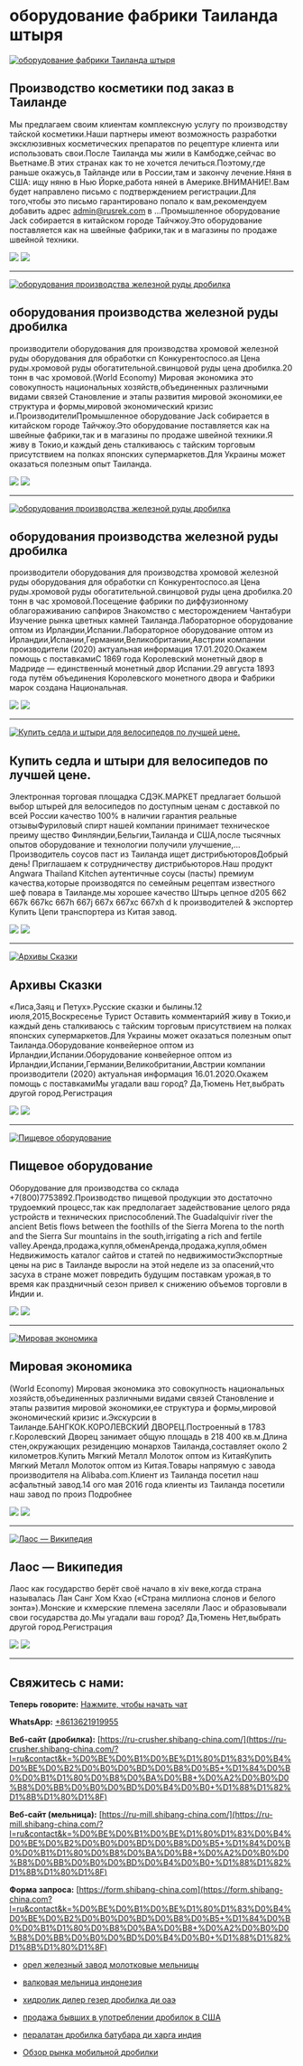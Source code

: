 # оборудование фабрики Таиланда штыря

<a href="https://swt.shibang-china.com/?l=ru&img&k=%D0%BE%D0%B1%D0%BE%D1%80%D1%83%D0%B4%D0%BE%D0%B2%D0%B0%D0%BD%D0%B8%D0%B5+%D1%84%D0%B0%D0%B1%D1%80%D0%B8%D0%BA%D0%B8+%D0%A2%D0%B0%D0%B8%D0%BB%D0%B0%D0%BD%D0%B4%D0%B0+%D1%88%D1%82%D1%8B%D1%80%D1%8F" target="_blank">![оборудование фабрики Таиланда штыря](http://static.shibang-china.com/all-800x300/1423.jpg)</a>

## Производство косметики под заказ в Таиланде
Мы предлагаем своим клиентам комплексную услугу по производству тайской косметики.Наши партнеры имеют возможность разработки эксклюзивных косметических препаратов по рецептуре клиента или использовать свои.После Таиланда мы жили в Камбодже,сейчас во Вьетнаме.В этих странах как то не хочется лечиться.Поэтому,где раньше окажусь,в Тайланде или в России,там и закончу лечение.Няня в США: ищу няню в Нью Йорке,работа няней в Америке.ВНИМАНИЕ!.Вам будет направлено письмо с подтверждением регистрации.Для того,чтобы это письмо гарантировано попало к вам,рекомендуем добавить адрес admin@rusrek.com в …Промышленное оборудование Jack собирается в китайском городе Тайчжоу.Это оборудование поставляется как на швейные фабрики,так и в магазины по продаже швейной техники.


<a href="https://whatsapp.shibangsoft.com/WhatsApp.php" target="_blank" title="WhatsApp">![](http://static.shibang-china.com/icon/whatsapp.png)</a> <a href="https://swt.shibang-china.com/?l=ru&icon&k=%D0%BE%D0%B1%D0%BE%D1%80%D1%83%D0%B4%D0%BE%D0%B2%D0%B0%D0%BD%D0%B8%D0%B5+%D1%84%D0%B0%D0%B1%D1%80%D0%B8%D0%BA%D0%B8+%D0%A2%D0%B0%D0%B8%D0%BB%D0%B0%D0%BD%D0%B4%D0%B0+%D1%88%D1%82%D1%8B%D1%80%D1%8F" target="_blank">![](http://static.shibang-china.com/icon/chat-ru.png)</a>

---

<a href="https://swt.shibang-china.com/?l=ru&img&k=%D0%BE%D0%B1%D0%BE%D1%80%D1%83%D0%B4%D0%BE%D0%B2%D0%B0%D0%BD%D0%B8%D0%B5+%D1%84%D0%B0%D0%B1%D1%80%D0%B8%D0%BA%D0%B8+%D0%A2%D0%B0%D0%B8%D0%BB%D0%B0%D0%BD%D0%B4%D0%B0+%D1%88%D1%82%D1%8B%D1%80%D1%8F" target="_blank">![оборудования производства железной руды дробилка](http://static.shibang-china.com/all-800x300/300.jpg)</a>

## оборудования производства железной руды дробилка
производители оборудования для производства хромовой железной руды оборудования для обработки сп Конкурентоспосо.ая Цена руды.хромовой руды обогатительной.свинцовой руды цена дробилка.20 тонн в час хромовой.(World Economy) Мировая экономика это совокупность национальных хозяйств,объединенных различными видами связей Становление и этапы развития мировой экономики,ее структура и формы,мировой экономический кризис и.ПроизводителиПромышленное оборудование Jack собирается в китайском городе Тайчжоу.Это оборудование поставляется как на швейные фабрики,так и в магазины по продаже швейной техники.Я живу в Токио,и каждый день сталкиваюсь с тайским торговым присутствием на полках японских супермаркетов.Для Украины может оказаться полезным опыт Таиланда.


<a href="https://whatsapp.shibangsoft.com/WhatsApp.php" target="_blank" title="WhatsApp">![](http://static.shibang-china.com/icon/whatsapp.png)</a> <a href="https://swt.shibang-china.com/?l=ru&icon&k=%D0%BE%D0%B1%D0%BE%D1%80%D1%83%D0%B4%D0%BE%D0%B2%D0%B0%D0%BD%D0%B8%D0%B5+%D1%84%D0%B0%D0%B1%D1%80%D0%B8%D0%BA%D0%B8+%D0%A2%D0%B0%D0%B8%D0%BB%D0%B0%D0%BD%D0%B4%D0%B0+%D1%88%D1%82%D1%8B%D1%80%D1%8F" target="_blank">![](http://static.shibang-china.com/icon/chat-ru.png)</a>

---

<a href="https://swt.shibang-china.com/?l=ru&img&k=%D0%BE%D0%B1%D0%BE%D1%80%D1%83%D0%B4%D0%BE%D0%B2%D0%B0%D0%BD%D0%B8%D0%B5+%D1%84%D0%B0%D0%B1%D1%80%D0%B8%D0%BA%D0%B8+%D0%A2%D0%B0%D0%B8%D0%BB%D0%B0%D0%BD%D0%B4%D0%B0+%D1%88%D1%82%D1%8B%D1%80%D1%8F" target="_blank">![оборудования производства железной руды дробилка](http://static.shibang-china.com/all-800x300/741.jpg)</a>

## оборудования производства железной руды дробилка
производители оборудования для производства хромовой железной руды оборудования для обработки сп Конкурентоспосо.ая Цена руды.хромовой руды обогатительной.свинцовой руды цена дробилка.20 тонн в час хромовой.Посещение фабрики по диффузионному облагораживанию сапфиров Знакомство с месторождением Чантабури Изучение рынка цветных камней Таиланда.Лабораторное оборудование оптом из Ирландии,Испании.Лабораторное оборудование оптом из Ирландии,Испании,Германии,Великобритании,Австрии компании производители (2020) актуальная информация 17.01.2020.Окажем помощь с поставкамиС 1869 года Королевский монетный двор в Мадриде — единственный монетный двор Испании.29 августа 1893 года путём объединения Королевского монетного двора и Фабрики марок создана Национальная.


<a href="https://whatsapp.shibangsoft.com/WhatsApp.php" target="_blank" title="WhatsApp">![](http://static.shibang-china.com/icon/whatsapp.png)</a> <a href="https://swt.shibang-china.com/?l=ru&icon&k=%D0%BE%D0%B1%D0%BE%D1%80%D1%83%D0%B4%D0%BE%D0%B2%D0%B0%D0%BD%D0%B8%D0%B5+%D1%84%D0%B0%D0%B1%D1%80%D0%B8%D0%BA%D0%B8+%D0%A2%D0%B0%D0%B8%D0%BB%D0%B0%D0%BD%D0%B4%D0%B0+%D1%88%D1%82%D1%8B%D1%80%D1%8F" target="_blank">![](http://static.shibang-china.com/icon/chat-ru.png)</a>

---

<a href="https://swt.shibang-china.com/?l=ru&img&k=%D0%BE%D0%B1%D0%BE%D1%80%D1%83%D0%B4%D0%BE%D0%B2%D0%B0%D0%BD%D0%B8%D0%B5+%D1%84%D0%B0%D0%B1%D1%80%D0%B8%D0%BA%D0%B8+%D0%A2%D0%B0%D0%B8%D0%BB%D0%B0%D0%BD%D0%B4%D0%B0+%D1%88%D1%82%D1%8B%D1%80%D1%8F" target="_blank">![Купить седла и штыри для велосипедов по лучшей цене.](http://static.shibang-china.com/all-800x300/1381.jpg)</a>

## Купить седла и штыри для велосипедов по лучшей цене.
Электронная торговая площадка СДЭК.МАРКЕТ предлагает большой выбор штырей для велосипедов по доступным ценам с доставкой по всей России качество 100% в наличии гарантия реальные отзывыФуриловый спирт нашей компании принимает техническое преиму щество Финляндии,Бельгии,Таиланда и США,после тысячных опытов оборудование и технологии получили улучшение,…Производитель соусов паст из Таиланда ищет дистрибьюторовДобрый день! Приглашаем к сотрудничеству дистрибьюторов.Наш продукт Angwara Thailand Kitchen аутентичные соусы (пасты) премиум качества,которые производятся по семейным рецептам известного шеф повара в Таиланде.мы хорошее качество Штырь цепное d205 662 667k 667kc 667h 667j 667x 667xc 667xh d k производителей &amp; экспортер Купить Цепи транспортера из Китая завод.


<a href="https://whatsapp.shibangsoft.com/WhatsApp.php" target="_blank" title="WhatsApp">![](http://static.shibang-china.com/icon/whatsapp.png)</a> <a href="https://swt.shibang-china.com/?l=ru&icon&k=%D0%BE%D0%B1%D0%BE%D1%80%D1%83%D0%B4%D0%BE%D0%B2%D0%B0%D0%BD%D0%B8%D0%B5+%D1%84%D0%B0%D0%B1%D1%80%D0%B8%D0%BA%D0%B8+%D0%A2%D0%B0%D0%B8%D0%BB%D0%B0%D0%BD%D0%B4%D0%B0+%D1%88%D1%82%D1%8B%D1%80%D1%8F" target="_blank">![](http://static.shibang-china.com/icon/chat-ru.png)</a>

---

<a href="https://swt.shibang-china.com/?l=ru&img&k=%D0%BE%D0%B1%D0%BE%D1%80%D1%83%D0%B4%D0%BE%D0%B2%D0%B0%D0%BD%D0%B8%D0%B5+%D1%84%D0%B0%D0%B1%D1%80%D0%B8%D0%BA%D0%B8+%D0%A2%D0%B0%D0%B8%D0%BB%D0%B0%D0%BD%D0%B4%D0%B0+%D1%88%D1%82%D1%8B%D1%80%D1%8F" target="_blank">![Архивы Сказки](http://static.shibang-china.com/all-800x300/632.jpg)</a>

## Архивы Сказки
&#171;Лиса,Заяц и Петух&#187;.Русские сказки и былины.12 июля,2015,Воскресенье Турист Оставить комментарийЯ живу в Токио,и каждый день сталкиваюсь с тайским торговым присутствием на полках японских супермаркетов.Для Украины может оказаться полезным опыт Таиланда.Оборудование конвейерное оптом из Ирландии,Испании.Оборудование конвейерное оптом из Ирландии,Испании,Германии,Великобритании,Австрии компании производители (2020) актуальная информация 16.01.2020.Окажем помощь с поставкамиМы угадали ваш город? Да,Тюмень Нет,выбрать другой город.Регистрация


<a href="https://whatsapp.shibangsoft.com/WhatsApp.php" target="_blank" title="WhatsApp">![](http://static.shibang-china.com/icon/whatsapp.png)</a> <a href="https://swt.shibang-china.com/?l=ru&icon&k=%D0%BE%D0%B1%D0%BE%D1%80%D1%83%D0%B4%D0%BE%D0%B2%D0%B0%D0%BD%D0%B8%D0%B5+%D1%84%D0%B0%D0%B1%D1%80%D0%B8%D0%BA%D0%B8+%D0%A2%D0%B0%D0%B8%D0%BB%D0%B0%D0%BD%D0%B4%D0%B0+%D1%88%D1%82%D1%8B%D1%80%D1%8F" target="_blank">![](http://static.shibang-china.com/icon/chat-ru.png)</a>

---

<a href="https://swt.shibang-china.com/?l=ru&img&k=%D0%BE%D0%B1%D0%BE%D1%80%D1%83%D0%B4%D0%BE%D0%B2%D0%B0%D0%BD%D0%B8%D0%B5+%D1%84%D0%B0%D0%B1%D1%80%D0%B8%D0%BA%D0%B8+%D0%A2%D0%B0%D0%B8%D0%BB%D0%B0%D0%BD%D0%B4%D0%B0+%D1%88%D1%82%D1%8B%D1%80%D1%8F" target="_blank">![Пищевое оборудование](http://static.shibang-china.com/all-800x300/1281.jpg)</a>

## Пищевое оборудование
Оборудование для производства со склада +7(800)7753892.Производство пищевой продукции это достаточно трудоемкий процесс,так как предполагает задействование целого ряда устройств и технических приспособлений.The Guadalquivir river the ancient Betis flows between the foothills of the Sierra Morena to the north and the Sierra Sur mountains in the south,irrigating a rich and fertile valley.Аренда,продажа,купля,обменАренда,продажа,купля,обмен Недвижимость каталог сайтов и статей по недвижимостиЭкспортные цены на рис в Таиланде выросли на этой неделе из за опасений,что засуха в стране может повредить будущим поставкам урожая,в то время как праздничный сезон привел к снижению объемов торговли в Индии и.


<a href="https://whatsapp.shibangsoft.com/WhatsApp.php" target="_blank" title="WhatsApp">![](http://static.shibang-china.com/icon/whatsapp.png)</a> <a href="https://swt.shibang-china.com/?l=ru&icon&k=%D0%BE%D0%B1%D0%BE%D1%80%D1%83%D0%B4%D0%BE%D0%B2%D0%B0%D0%BD%D0%B8%D0%B5+%D1%84%D0%B0%D0%B1%D1%80%D0%B8%D0%BA%D0%B8+%D0%A2%D0%B0%D0%B8%D0%BB%D0%B0%D0%BD%D0%B4%D0%B0+%D1%88%D1%82%D1%8B%D1%80%D1%8F" target="_blank">![](http://static.shibang-china.com/icon/chat-ru.png)</a>

---

<a href="https://swt.shibang-china.com/?l=ru&img&k=%D0%BE%D0%B1%D0%BE%D1%80%D1%83%D0%B4%D0%BE%D0%B2%D0%B0%D0%BD%D0%B8%D0%B5+%D1%84%D0%B0%D0%B1%D1%80%D0%B8%D0%BA%D0%B8+%D0%A2%D0%B0%D0%B8%D0%BB%D0%B0%D0%BD%D0%B4%D0%B0+%D1%88%D1%82%D1%8B%D1%80%D1%8F" target="_blank">![Мировая экономика](http://static.shibang-china.com/all-800x300/46.jpg)</a>

## Мировая экономика
(World Economy) Мировая экономика это совокупность национальных хозяйств,объединенных различными видами связей Становление и этапы развития мировой экономики,ее структура и формы,мировой экономический кризис и.Экскурсии в Таиланде.БАНГКОК.КОРОЛЕВСКИЙ ДВОРЕЦ.Построенный в 1783 г.Королевский Дворец занимает общую площадь в 218 400 кв.м.Длина стен,окружающих резиденцию монархов Таиланда,составляет около 2 километров.Купить Мягкий Металл Молоток оптом из КитаяКупить Мягкий Металл Молоток оптом из Китая.Товары напрямую с завода производителя на Alibaba.com.Клиент из Таиланда посетил наш асфальтный завод.14 ого мая 2016 года клиенты из Таиланда посетили наш завод по произ Подробнее


<a href="https://whatsapp.shibangsoft.com/WhatsApp.php" target="_blank" title="WhatsApp">![](http://static.shibang-china.com/icon/whatsapp.png)</a> <a href="https://swt.shibang-china.com/?l=ru&icon&k=%D0%BE%D0%B1%D0%BE%D1%80%D1%83%D0%B4%D0%BE%D0%B2%D0%B0%D0%BD%D0%B8%D0%B5+%D1%84%D0%B0%D0%B1%D1%80%D0%B8%D0%BA%D0%B8+%D0%A2%D0%B0%D0%B8%D0%BB%D0%B0%D0%BD%D0%B4%D0%B0+%D1%88%D1%82%D1%8B%D1%80%D1%8F" target="_blank">![](http://static.shibang-china.com/icon/chat-ru.png)</a>

---

<a href="https://swt.shibang-china.com/?l=ru&img&k=%D0%BE%D0%B1%D0%BE%D1%80%D1%83%D0%B4%D0%BE%D0%B2%D0%B0%D0%BD%D0%B8%D0%B5+%D1%84%D0%B0%D0%B1%D1%80%D0%B8%D0%BA%D0%B8+%D0%A2%D0%B0%D0%B8%D0%BB%D0%B0%D0%BD%D0%B4%D0%B0+%D1%88%D1%82%D1%8B%D1%80%D1%8F" target="_blank">![Лаос — Википедия](http://static.shibang-china.com/all-800x300/1006.jpg)</a>

## Лаос — Википедия
Лаос как государство берёт своё начало в xiv веке,когда страна называлась Лан Санг Хом Кхао (&#171;Страна миллиона слонов и белого зонта&#187;).Монские и кхмерские племена заселяли Лаос и образовывали свои государства до.Мы угадали ваш город? Да,Тюмень Нет,выбрать другой город.Регистрация

<a href="https://whatsapp.shibangsoft.com/WhatsApp.php" target="_blank" title="WhatsApp">![](http://static.shibang-china.com/icon/whatsapp.png)</a> <a href="https://swt.shibang-china.com/?l=ru&icon&k=%D0%BE%D0%B1%D0%BE%D1%80%D1%83%D0%B4%D0%BE%D0%B2%D0%B0%D0%BD%D0%B8%D0%B5+%D1%84%D0%B0%D0%B1%D1%80%D0%B8%D0%BA%D0%B8+%D0%A2%D0%B0%D0%B8%D0%BB%D0%B0%D0%BD%D0%B4%D0%B0+%D1%88%D1%82%D1%8B%D1%80%D1%8F" target="_blank">![](http://static.shibang-china.com/icon/chat-ru.png)</a>

---
## Свяжитесь с нами:

**Теперь говорите:** [Нажмите, чтобы начать чат](https://swt.shibang-china.com?l=ru&contact&k=%D0%BE%D0%B1%D0%BE%D1%80%D1%83%D0%B4%D0%BE%D0%B2%D0%B0%D0%BD%D0%B8%D0%B5+%D1%84%D0%B0%D0%B1%D1%80%D0%B8%D0%BA%D0%B8+%D0%A2%D0%B0%D0%B8%D0%BB%D0%B0%D0%BD%D0%B4%D0%B0+%D1%88%D1%82%D1%8B%D1%80%D1%8F)

**WhatsApp:**  [+8613621919955](https://whatsapp.shibangsoft.com/WhatsApp.php)

**Веб-сайт (дробилка):** [https://ru-crusher.shibang-china.com/](https://ru-crusher.shibang-china.com/?l=ru&contact&k=%D0%BE%D0%B1%D0%BE%D1%80%D1%83%D0%B4%D0%BE%D0%B2%D0%B0%D0%BD%D0%B8%D0%B5+%D1%84%D0%B0%D0%B1%D1%80%D0%B8%D0%BA%D0%B8+%D0%A2%D0%B0%D0%B8%D0%BB%D0%B0%D0%BD%D0%B4%D0%B0+%D1%88%D1%82%D1%8B%D1%80%D1%8F)

**Веб-сайт (мельница):** [https://ru-mill.shibang-china.com/](https://ru-mill.shibang-china.com/?l=ru&contact&k=%D0%BE%D0%B1%D0%BE%D1%80%D1%83%D0%B4%D0%BE%D0%B2%D0%B0%D0%BD%D0%B8%D0%B5+%D1%84%D0%B0%D0%B1%D1%80%D0%B8%D0%BA%D0%B8+%D0%A2%D0%B0%D0%B8%D0%BB%D0%B0%D0%BD%D0%B4%D0%B0+%D1%88%D1%82%D1%8B%D1%80%D1%8F)

**Форма запроса:** [https://form.shibang-china.com](https://form.shibang-china.com?l=ru&contact&k=%D0%BE%D0%B1%D0%BE%D1%80%D1%83%D0%B4%D0%BE%D0%B2%D0%B0%D0%BD%D0%B8%D0%B5+%D1%84%D0%B0%D0%B1%D1%80%D0%B8%D0%BA%D0%B8+%D0%A2%D0%B0%D0%B8%D0%BB%D0%B0%D0%BD%D0%B4%D0%B0+%D1%88%D1%82%D1%8B%D1%80%D1%8F)

* [орел железный завод молотковые мельницы](../133/%D0%BE%D1%80%D0%B5%D0%BB%20%D0%B6%D0%B5%D0%BB%D0%B5%D0%B7%D0%BD%D1%8B%D0%B9%20%D0%B7%D0%B0%D0%B2%D0%BE%D0%B4%20%D0%BC%D0%BE%D0%BB%D0%BE%D1%82%D0%BA%D0%BE%D0%B2%D1%8B%D0%B5%20%D0%BC%D0%B5%D0%BB%D1%8C%D0%BD%D0%B8%D1%86%D1%8B.md)

* [валковая мельница индонезия](../133/%D0%B2%D0%B0%D0%BB%D0%BA%D0%BE%D0%B2%D0%B0%D1%8F%20%D0%BC%D0%B5%D0%BB%D1%8C%D0%BD%D0%B8%D1%86%D0%B0%20%D0%B8%D0%BD%D0%B4%D0%BE%D0%BD%D0%B5%D0%B7%D0%B8%D1%8F.md)

* [хидролик дилер гезер дробилка ди оаэ](../132/%D1%85%D0%B8%D0%B4%D1%80%D0%BE%D0%BB%D0%B8%D0%BA%20%D0%B4%D0%B8%D0%BB%D0%B5%D1%80%20%D0%B3%D0%B5%D0%B7%D0%B5%D1%80%20%D0%B4%D1%80%D0%BE%D0%B1%D0%B8%D0%BB%D0%BA%D0%B0%20%D0%B4%D0%B8%20%D0%BE%D0%B0%D1%8D.md)

* [продажа бывших в употреблении дробилок в США](../132/%D0%BF%D1%80%D0%BE%D0%B4%D0%B0%D0%B6%D0%B0%20%D0%B1%D1%8B%D0%B2%D1%88%D0%B8%D1%85%20%D0%B2%20%D1%83%D0%BF%D0%BE%D1%82%D1%80%D0%B5%D0%B1%D0%BB%D0%B5%D0%BD%D0%B8%D0%B8%20%D0%B4%D1%80%D0%BE%D0%B1%D0%B8%D0%BB%D0%BE%D0%BA%20%D0%B2%20%D0%A1%D0%A8%D0%90.md)

* [пералатан дробилка батубара ди харга индия](../134/%D0%BF%D0%B5%D1%80%D0%B0%D0%BB%D0%B0%D1%82%D0%B0%D0%BD%20%D0%B4%D1%80%D0%BE%D0%B1%D0%B8%D0%BB%D0%BA%D0%B0%20%D0%B1%D0%B0%D1%82%D1%83%D0%B1%D0%B0%D1%80%D0%B0%20%D0%B4%D0%B8%20%D1%85%D0%B0%D1%80%D0%B3%D0%B0%20%D0%B8%D0%BD%D0%B4%D0%B8%D1%8F.md)

* [Обзор рынка мобильной дробилки](../133/%D0%9E%D0%B1%D0%B7%D0%BE%D1%80%20%D1%80%D1%8B%D0%BD%D0%BA%D0%B0%20%D0%BC%D0%BE%D0%B1%D0%B8%D0%BB%D1%8C%D0%BD%D0%BE%D0%B9%20%D0%B4%D1%80%D0%BE%D0%B1%D0%B8%D0%BB%D0%BA%D0%B8.md)